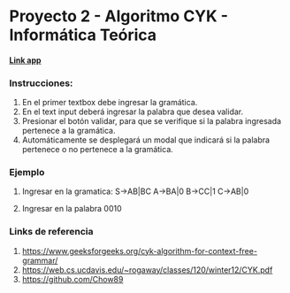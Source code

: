 # Proyecto 2 - Algoritmo CYK - Informática Teórica

#### [Link app](https://felipegarcial.github.io/p2_infoteorica/)

### Instrucciones:

1. En el primer textbox debe ingresar la gramática.
2. En el text input deberá ingresar la palabra que desea validar.
3. Presionar el botón validar, para que se verifique si la palabra ingresada pertenece a la gramática.
4. Automáticamente se desplegará un modal que indicará si la palabra pertenece o no pertenece a la gramática.

### Ejemplo

1. Ingresar en la gramatica:
   S->AB|BC
   A->BA|0
   B->CC|1
   C->AB|0

2. Ingresar en la palabra
   0010

### Links de referencia

1. https://www.geeksforgeeks.org/cyk-algorithm-for-context-free-grammar/
2. https://web.cs.ucdavis.edu/~rogaway/classes/120/winter12/CYK.pdf
3. https://github.com/Chow89
